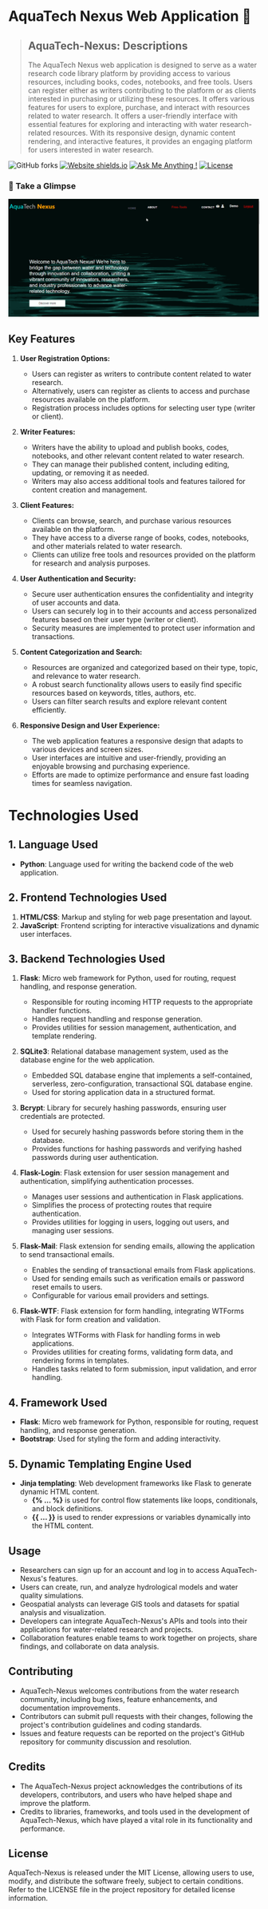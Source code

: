 # AquaTech Nexus Web Application 🚀

> ## AquaTech-Nexus: Descriptions
>The AquaTech Nexus web application is designed to serve as a water research code library platform by providing access to various resources, including books, codes, notebooks, and free tools. Users can register either as writers contributing to the platform or as clients interested in purchasing or utilizing these resources. It offers various features for users to explore, purchase, and interact with resources related to water research. It offers a user-friendly interface with essential features for exploring and interacting with water research-related resources. With its responsive design, dynamic content rendering, and interactive features, it provides an engaging platform for users interested in water research.


![GitHub forks](https://img.shields.io/github/forks/DemisoDaba/DemisoDaba.github.io)
[![Website shields.io](https://img.shields.io/badge/website-up-yellow)](http://DemisoDaba.github.io/)
[![Ask Me Anything !](https://img.shields.io/badge/ask%20me-linkedin-1abc9c.svg)](https://www.linkedin.com/in/demiso-daba-swre0/)
[![License](http://img.shields.io/:license-mit-blue.svg?style=flat-square)](http://badges.mit-license.org)

### 🌟 Take a Glimpse
<p align="center"> 
  <kbd>
    <a href="https://DemisoDaba/AquaTech-Nexus" target="_blank"><img src="/flaskapp/static/videos/sample.gif" alt="Portfolio Preview">
  </a>
  </kbd>
</p>

## Key Features

1. **User Registration Options:**
   - Users can register as writers to contribute content related to water research.
   - Alternatively, users can register as clients to access and purchase resources available on the platform.
   - Registration process includes options for selecting user type (writer or client).

2. **Writer Features:**
   - Writers have the ability to upload and publish books, codes, notebooks, and other relevant content related to water research.
   - They can manage their published content, including editing, updating, or removing it as needed.
   - Writers may also access additional tools and features tailored for content creation and management.

3. **Client Features:**
   - Clients can browse, search, and purchase various resources available on the platform.
   - They have access to a diverse range of books, codes, notebooks, and other materials related to water research.
   - Clients can utilize free tools and resources provided on the platform for research and analysis purposes.

4. **User Authentication and Security:**
   - Secure user authentication ensures the confidentiality and integrity of user accounts and data.
   - Users can securely log in to their accounts and access personalized features based on their user type (writer or client).
   - Security measures are implemented to protect user information and transactions.

5. **Content Categorization and Search:**
   - Resources are organized and categorized based on their type, topic, and relevance to water research.
   - A robust search functionality allows users to easily find specific resources based on keywords, titles, authors, etc.
   - Users can filter search results and explore relevant content efficiently.

6. **Responsive Design and User Experience:**
   - The web application features a responsive design that adapts to various devices and screen sizes.
   - User interfaces are intuitive and user-friendly, providing an enjoyable browsing and purchasing experience.
   - Efforts are made to optimize performance and ensure fast loading times for seamless navigation.

# Technologies Used

## 1. Language Used
- **Python**: Language used for writing the backend code of the web application.

## 2. Frontend Technologies Used
   1. **HTML/CSS**: Markup and styling for web page presentation and layout.
   2. **JavaScript**: Frontend scripting for interactive visualizations and dynamic user interfaces.

## 3. Backend Technologies Used
   1. **Flask**: Micro web framework for Python, used for routing, request handling, and response generation.
       - Responsible for routing incoming HTTP requests to the appropriate handler functions.
       - Handles request handling and response generation.
       - Provides utilities for session management, authentication, and template rendering.

   2. **SQLite3**: Relational database management system, used as the database engine for the web application.
       - Embedded SQL database engine that implements a self-contained, serverless, zero-configuration, transactional SQL database engine.
       - Used for storing application data in a structured format.

   3. **Bcrypt**: Library for securely hashing passwords, ensuring user credentials are protected.
       - Used for securely hashing passwords before storing them in the database.
       - Provides functions for hashing passwords and verifying hashed passwords during user authentication.

   4. **Flask-Login**: Flask extension for user session management and authentication, simplifying authentication processes.
       - Manages user sessions and authentication in Flask applications.
       - Simplifies the process of protecting routes that require authentication.
       - Provides utilities for logging in users, logging out users, and managing user sessions.

   5. **Flask-Mail**: Flask extension for sending emails, allowing the application to send transactional emails.
       - Enables the sending of transactional emails from Flask applications.
       - Used for sending emails such as verification emails or password reset emails to users.
       - Configurable for various email providers and settings.

   6. **Flask-WTF**: Flask extension for form handling, integrating WTForms with Flask for form creation and validation.
       - Integrates WTForms with Flask for handling forms in web applications.
       - Provides utilities for creating forms, validating form data, and rendering forms in templates.
       - Handles tasks related to form submission, input validation, and error handling.

## 4. Framework Used
- **Flask**: Micro web framework for Python, responsible for routing, request handling, and response generation.
- **Bootstrap**: Used for styling the form and adding interactivity.

## 5. Dynamic Templating Engine Used
- **Jinja templating**: Web development frameworks like Flask to generate dynamic HTML content.
    - **{% ... %}** is used for control flow statements like loops, conditionals, and block definitions.
    - **{{ ... }}** is used to render expressions or variables dynamically into the HTML content.

## Usage

- Researchers can sign up for an account and log in to access AquaTech-Nexus's features.
- Users can create, run, and analyze hydrological models and water quality simulations.
- Geospatial analysts can leverage GIS tools and datasets for spatial analysis and visualization.
- Developers can integrate AquaTech-Nexus's APIs and tools into their applications for water-related research and projects.
- Collaboration features enable teams to work together on projects, share findings, and collaborate on data analysis.

## Contributing

- AquaTech-Nexus welcomes contributions from the water research community, including bug fixes, feature enhancements, and documentation improvements.
- Contributors can submit pull requests with their changes, following the project's contribution guidelines and coding standards.
- Issues and feature requests can be reported on the project's GitHub repository for community discussion and resolution.

## Credits

- The AquaTech-Nexus project acknowledges the contributions of its developers, contributors, and users who have helped shape and improve the platform.
- Credits to libraries, frameworks, and tools used in the development of AquaTech-Nexus, which have played a vital role in its functionality and performance.

## License

AquaTech-Nexus is released under the MIT License, allowing users to use, modify, and distribute the software freely, subject to certain conditions. Refer to the LICENSE file in the project repository for detailed license information.
